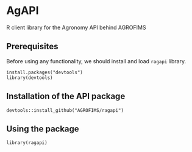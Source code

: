# AgAPI

R client library for the Agronomy API behind AGROFIMS

## Prerequisites

Before using any functionality, we should install and load `ragapi` library.

```{r}
install.packages("devtools")
library(devtools)
```

## Installation of the API package

```{r}
devtools::install_github("AGROFIMS/ragapi")
```


## Using the package

```{r}
library(ragapi)
```
